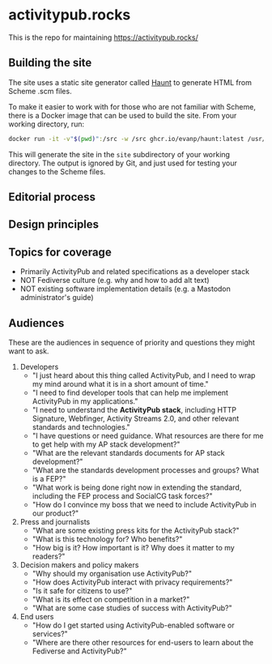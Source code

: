 # activitypub.rocks

This is the repo for maintaining https://activitypub.rocks/

## Building the site

The site uses a static site generator called [Haunt](https://dthompson.us/projects/haunt.html) to generate HTML from Scheme .scm files.

To make it easier to work with for those who are not familiar with Scheme, there is a Docker image that can be used to build the site. From your working directory, run:

```bash
docker run -it -v"$(pwd)":/src -w /src ghcr.io/evanp/haunt:latest /usr/bin/haunt build
```

This will generate the site in the `site` subdirectory of your working directory. The output is ignored by Git, and just used for testing your changes to the Scheme files.

## Editorial process

## Design principles

## Topics for coverage

* Primarily ActivityPub and related specifications as a developer stack
* NOT Fediverse culture (e.g. why and how to add alt text)
* NOT existing software implementation details (e.g. a Mastodon administrator's guide)

## Audiences

These are the audiences in sequence of priority and questions they might want to ask.

1. Developers
   * "I just heard about this thing called ActivityPub, and I need to wrap my mind around what it is in a short amount of time."
   * "I need to find developer tools that can help me implement ActivityPub in my applications."
   * "I need to understand the **ActivityPub stack**, including HTTP Signature, Webfinger, Activity Streams 2.0, and other relevant standards and technologies."
   * "I have questions or need guidance. What resources are there for me to get help with my AP stack development?"
   * "What are the relevant standards documents for AP stack development?"
   * "What are the standards development processes and groups? What is a FEP?"
   * "What work is being done right now in extending the standard, including the FEP process and SocialCG task forces?"
   * "How do I convince my boss that we need to include ActivityPub in our product?"
2. Press and journalists
   * "What are some existing press kits for the ActivityPub stack?"
   * "What is this technology for? Who benefits?"
   * "How big is it? How important is it? Why does it matter to my readers?"
3. Decision makers and policy makers
   * "Why should my organisation use ActivityPub?"
   * "How does ActivityPub interact with privacy requirements?"
   * "Is it safe for citizens to use?"
   * "What is its effect on competition in a market?"
   * "What are some case studies of success with ActivityPub?"
4. End users
    * "How do I get started using ActivityPub-enabled software or services?"
    * "Where are there other resources for end-users to learn about the Fediverse and ActivityPub?"
